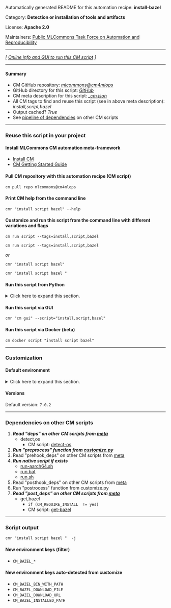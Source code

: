 Automatically generated README for this automation recipe: **install-bazel**

Category: **Detection or installation of tools and artifacts**

License: **Apache 2.0**

Maintainers: [Public MLCommons Task Force on Automation and Reproducibility](https://github.com/mlcommons/ck/blob/master/docs/taskforce.md)

---
*[ [Online info and GUI to run this CM script](https://access.cknowledge.org/playground/?action=scripts&name=install-bazel,dfd3d2bf5b764175) ]*

---
#### Summary

* CM GitHub repository: *[mlcommons@cm4mlops](https://github.com/mlcommons/cm4mlops/tree/dev)*
* GitHub directory for this script: *[GitHub](https://github.com/mlcommons/cm4mlops/tree/dev/script/install-bazel)*
* CM meta description for this script: *[_cm.json](_cm.json)*
* All CM tags to find and reuse this script (see in above meta description): *install,script,bazel*
* Output cached? *True*
* See [pipeline of dependencies](#dependencies-on-other-cm-scripts) on other CM scripts


---
### Reuse this script in your project

#### Install MLCommons CM automation meta-framework

* [Install CM](https://access.cknowledge.org/playground/?action=install)
* [CM Getting Started Guide](https://github.com/mlcommons/ck/blob/master/docs/getting-started.md)

#### Pull CM repository with this automation recipe (CM script)

```cm pull repo mlcommons@cm4mlops```

#### Print CM help from the command line

````cmr "install script bazel" --help````

#### Customize and run this script from the command line with different variations and flags

`cm run script --tags=install,script,bazel`

`cm run script --tags=install,script,bazel `

*or*

`cmr "install script bazel"`

`cmr "install script bazel " `


#### Run this script from Python

<details>
<summary>Click here to expand this section.</summary>

```python

import cmind

r = cmind.access({'action':'run'
                  'automation':'script',
                  'tags':'install,script,bazel'
                  'out':'con',
                  ...
                  (other input keys for this script)
                  ...
                 })

if r['return']>0:
    print (r['error'])

```

</details>


#### Run this script via GUI

```cmr "cm gui" --script="install,script,bazel"```

#### Run this script via Docker (beta)

`cm docker script "install script bazel" `

___
### Customization

#### Default environment

<details>
<summary>Click here to expand this section.</summary>

These keys can be updated via `--env.KEY=VALUE` or `env` dictionary in `@input.json` or using script flags.


</details>

#### Versions
Default version: `7.0.2`

___
### Dependencies on other CM scripts


  1. ***Read "deps" on other CM scripts from [meta](https://github.com/mlcommons/cm4mlops/tree/dev/script/install-bazel/_cm.json)***
     * detect,os
       - CM script: [detect-os](https://github.com/mlcommons/cm4mlops/tree/master/script/detect-os)
  1. ***Run "preprocess" function from [customize.py](https://github.com/mlcommons/cm4mlops/tree/dev/script/install-bazel/customize.py)***
  1. Read "prehook_deps" on other CM scripts from [meta](https://github.com/mlcommons/cm4mlops/tree/dev/script/install-bazel/_cm.json)
  1. ***Run native script if exists***
     * [run-aarch64.sh](https://github.com/mlcommons/cm4mlops/tree/dev/script/install-bazel/run-aarch64.sh)
     * [run.bat](https://github.com/mlcommons/cm4mlops/tree/dev/script/install-bazel/run.bat)
     * [run.sh](https://github.com/mlcommons/cm4mlops/tree/dev/script/install-bazel/run.sh)
  1. Read "posthook_deps" on other CM scripts from [meta](https://github.com/mlcommons/cm4mlops/tree/dev/script/install-bazel/_cm.json)
  1. Run "postrocess" function from customize.py
  1. ***Read "post_deps" on other CM scripts from [meta](https://github.com/mlcommons/cm4mlops/tree/dev/script/install-bazel/_cm.json)***
     * get,bazel
       * `if (CM_REQUIRE_INSTALL  != yes)`
       - CM script: [get-bazel](https://github.com/mlcommons/cm4mlops/tree/master/script/get-bazel)

___
### Script output
`cmr "install script bazel "  -j`
#### New environment keys (filter)

* `CM_BAZEL_*`
#### New environment keys auto-detected from customize

* `CM_BAZEL_BIN_WITH_PATH`
* `CM_BAZEL_DOWNLOAD_FILE`
* `CM_BAZEL_DOWNLOAD_URL`
* `CM_BAZEL_INSTALLED_PATH`